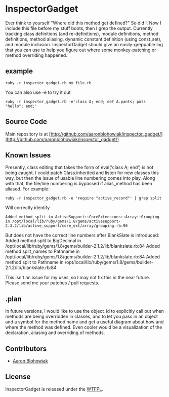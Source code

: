 InspectorGadget
========

Ever think to yourself "Where did this method get defined?" So did I.  Now I include this file before my stuff boots, then I grep the output.  Currently tracking class definitions (and re-definitions), module definitions, method definitions, method aliasing, dynamic constant definition (using const_set), and module inclusion.  InspectorGadget should give an easily-greppable log that you can use to help you figure out where some monkey-patching or method overriding happened.  

## example ##

    ruby -r inspector_gadget.rb my_file.rb

You can also use -e to try it out

    ruby -r inspector_gadget.rb -e'class A; end; def A.pants; puts "hello"; end;'

## Source Code ##

Main repository is at [http://github.com/aaronblohowiak/inspector_gadget/](http://github.com/aaronblohowiak/inspector_gadget/)


## Known Issues ##
Presently, class editing that takes the form of eval('class A; end') is not being caught.  I could patch Class.inherited and listen for new classes this way, but then the issue of usable line numbering comes into play.  Along with that, the file/line numbering is bypassed if alias_method has been aliased. For example:

    ruby -r inspector_gadget.rb -e 'require "active_record"' | grep split

Will correctly identify
    
    Added method split to ActiveSupport::CoreExtensions::Array::Grouping in /opt/local/lib/ruby/gems/1.8/gems/activesupport-2.3.2/lib/active_support/core_ext/array/grouping.rb:90

But does not have the correct line numbers after BlankSlate is introduced:
    Added method split to BigDecimal in /opt/local/lib/ruby/gems/1.8/gems/builder-2.1.2/lib/blankslate.rb:84
    Added method split_names to Pathname in /opt/local/lib/ruby/gems/1.8/gems/builder-2.1.2/lib/blankslate.rb:84
    Added method split to Pathname in /opt/local/lib/ruby/gems/1.8/gems/builder-2.1.2/lib/blankslate.rb:84

This isn't an issue for my uses, so I may not fix this in the near future. Please send me your patches / pull requests.

## .plan ##
In future versions, I would like to use the object\_id to explicitly call out when methods are being overridden in classes, and to let you pass in an object and a symbol for the method name and get a useful diagram about how and where the method was defined.  Even cooler would be a visualization of the declaration, aliasing and overriding of methods.

## Contributors ##
  * [Aaron Blohowiak](http://github.com/aaronblohowiak)
  
## License ##
InspectorGadget is released under the [WTFPL](http://en.wikipedia.org/wiki/WTFPL). 
